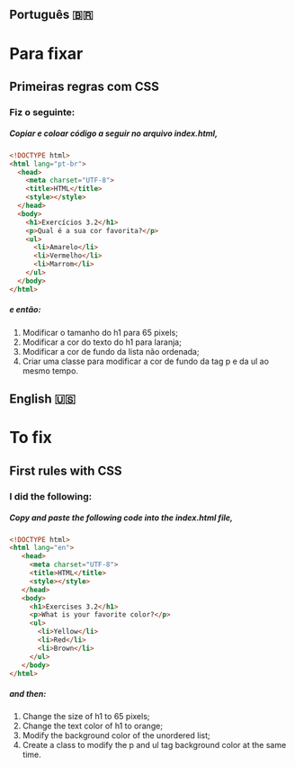 ## Português 🇧🇷

# Para fixar
## Primeiras regras com CSS
### Fiz o seguinte:

##### Copiar e coloar código a seguir no arquivo index.html,

```html
<!DOCTYPE html>
<html lang="pt-br">
  <head>
    <meta charset="UTF-8">
    <title>HTML</title>
    <style></style>
  </head>
  <body>
    <h1>Exercícios 3.2</h1>
    <p>Qual é a sua cor favorita?</p>
    <ul>
      <li>Amarelo</li>
      <li>Vermelho</li>
      <li>Marrom</li>
    </ul>
  </body>
</html>
```

##### e então:

1. Modificar o tamanho do h1 para 65 pixels;
2. Modificar a cor do texto do h1 para laranja;
3. Modificar a cor de fundo da lista não ordenada;
4. Criar uma classe para modificar a cor de fundo da tag p e da ul ao mesmo tempo.

## English 🇺🇸

# To fix
## First rules with CSS
### I did the following:

##### Copy and paste the following code into the index.html file,

```html
<!DOCTYPE html>
<html lang="en">
   <head>
     <meta charset="UTF-8">
     <title>HTML</title>
     <style></style>
   </head>
   <body>
     <h1>Exercises 3.2</h1>
     <p>What is your favorite color?</p>
     <ul>
       <li>Yellow</li>
       <li>Red</li>
       <li>Brown</li>
     </ul>
   </body>
</html>
```

##### and then:

1. Change the size of h1 to 65 pixels;
2. Change the text color of h1 to orange;
3. Modify the background color of the unordered list;
4. Create a class to modify the p and ul tag background color at the same time.